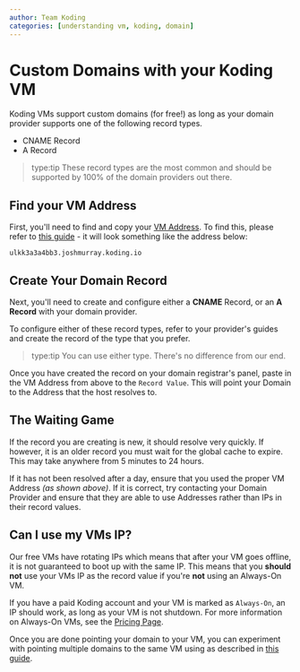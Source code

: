 ```yaml
---
author: Team Koding
categories: [understanding vm, koding, domain]
---
```


# Custom Domains with your Koding VM

Koding VMs support custom domains (for free!) as long as your domain provider
supports one of the following record types.
- CNAME Record
- A Record

> type:tip
> These record types are the most common and should be supported by 100% of the 
> domain providers out there.

## Find your VM Address
First, you'll need to find and copy your [VM Address][vm hostname]. To
find this, please refer to [this guide][vm hostname] - it will look
something like the address below:

```
ulkk3a3a4bb3.joshmurray.koding.io
```

## Create Your Domain Record

Next, you'll need to create and configure either a **CNAME** Record, or
an **A Record** with your domain provider.

To configure either of these record types, refer to your provider's guides
and create the record of the type that you prefer.
> type:tip
> You can use either type. There's no difference from our end.

Once you have created the record on your domain registrar's panel, 
paste in the VM Address from above to the `Record Value`. This will 
point your Domain to the Address that the host resolves to.

## The Waiting Game
If the record you are creating is new, it should resolve very quickly. If
however, it is an older record you must wait for the global cache to expire.
This may take anywhere from 5 minutes to 24 hours.

If it has not been resolved after a day, ensure that you used the proper
VM Address *(as shown above)*. If it is correct, try contacting your
Domain Provider and ensure that they are able to use Addresses rather
than IPs in their record values.

## Can I use my VMs IP?
Our free VMs have rotating IPs which means that after your VM goes
offline, it is not guaranteed to boot up with the same IP. This means
that you **should not** use your VMs IP as the record value if you're
**not** using an Always-On VM.

If you have a paid Koding account and your VM is marked as `Always-On`, 
an IP should work, as long as your VM is not shutdown. For more information 
on Always-On VMs, see the [Pricing Page][pricing].

Once you are done pointing your domain to your VM, you can experiment with
pointing multiple domains to the same VM using as described in [this guide](http://learn.koding.com/guides/vhosts-and-subdomains/).

[vm hostname]: /faq/vm-hostname
[pricing]: https://koding.com/Pricing
